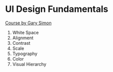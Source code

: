 # UI Design Fundamentals

[Course by Gary Simon](https://scrimba.com/learn/design/)

1. White Space
2. Alignment
3. Contrast
4. Scale
5. Typography
6. Color
7. Visual Hierarchy
